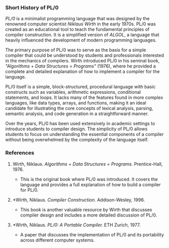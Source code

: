 
### Short History of PL/0

*PL/0* is a minimalist programming language that was designed
by the renowned computer scientist *Niklaus Wirth* in the early
1970s. PL/0 was created as an educational tool to teach the
fundamental principles of compiler construction. It is a
simplified version of *ALGOL*, a language that heavily influenced
the development of modern programming languages.

The primary purpose of PL/0 was to serve as the basis for a simple
compiler that could be understood by students and professionals
interested in the mechanics of compilers. Wirth introduced PL/0
in his seminal book, *"Algorithms + Data Structures = Programs"*
(1976), where he provided a complete and detailed explanation of
how to implement a compiler for the language.

PL/0 itself is a simple, block-structured, procedural language with
basic constructs such as variables, arithmetic expressions,
conditional statements, and loops. It lacks many of the features
found in more complex languages, like data types, arrays, and
functions, making it an ideal candidate for illustrating the core
concepts of lexical analysis, parsing, semantic analysis, and code
generation in a straightforward manner.

Over the years, PL/0 has been used extensively in academic settings
to introduce students to compiler design. The simplicity of PL/0
allows students to focus on understanding the essential components
of a compiler without being overwhelmed by the complexity of the
language itself.


### References

1. Wirth, Niklaus. *Algorithms + Data Structures = Programs.*
   Prentice-Hall, 1976.
   - This is the original book where PL/0 was introduced. It covers
   the language and provides a full explanation of how to build a
   compiler for PL/0.

2. *Wirth, Niklaus. *Compiler Construction.* Addison-Wesley, 1996.
   - This book is another valuable resource by Wirth that discusses
   compiler design and includes a more detailed discussion of PL/0.

3. *Wirth, Niklaus. *PL/0: A Portable Compiler.* ETH Zurich, 1977.
   - A paper that discusses the implementation of PL/0 and its
   portability across different computer systems.

